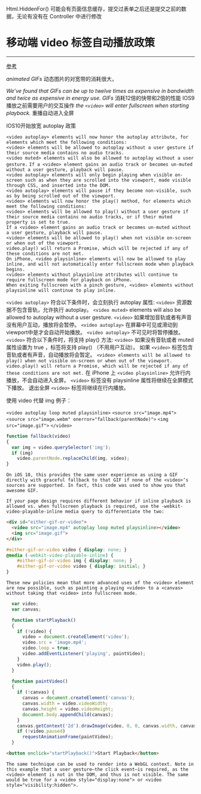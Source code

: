 Html.HiddenFor() 可能会有页面信息缓存，提交过表单之后还是提交之前的数据，无论有没有在 Controller 中进行修改

# 移动端 video 标签自动播放政策
---
[参考](https://webkit.org/blog/6784/new-video-policies-for-ios/)

*animated GIFs*
 动态图片的对宽带的消耗很大，

*We’ve found that GIFs can be up to twelve times as expensive in bandwidth and twice as expensive in energy use. GIFs*
消耗12倍的快带和2倍的性能
IOS9 播放之前需要用户的交互操作
*the `<video>` will enter fullscreen when starting playback.*
重播自动进入全屏

IOS10开始放宽 autoplay 政策

`<video autoplay> elements will now honor the autoplay attribute, for elements which meet the following conditions:`<br/>
`<video> elements will be allowed to autoplay without a user gesture if their source media contains no audio tracks.`<br/>
`<video muted> elements will also be allowed to autoplay without a user gesture.`
`If a <video> element gains an audio track or becomes un-muted without a user gesture, playback will pause.`<br/>
`<video autoplay> elements will only begin playing when visible on-screen such as when they are scrolled into the viewport, made visible through CSS, and inserted into the DOM.`<br/>
`<video autoplay> elements will pause if they become non-visible, such as by being scrolled out of the viewport.`<br/>
`<video> elements will now honor the play() method, for elements which meet the following conditions:`<br/>
`<video> elements will be allowed to play() without a user gesture if their source media contains no audio tracks, or if their muted property is set to true.`<br/>
`If a <video> element gains an audio track or becomes un-muted without a user gesture, playback will pause.`<br/>
`<video> elements will be allowed to play() when not visible on-screen or when out of the viewport.`<br/>
`video.play() will return a Promise, which will be rejected if any of these conditions are not met.`<br/>
`On iPhone, <video playsinline> elements will now be allowed to play inline, and will not automatically enter fullscreen mode when playback begins.`<br/>
`<video> elements without playsinline attributes will continue to require fullscreen mode for playback on iPhone.`<br/>
`When exiting fullscreen with a pinch gesture, <video> elements without playsinline will continue to play inline.`<br/>

`<video autoplay>` 符合以下条件时，会立刻执行 autoplay 属性:
`<video>` 资源数据不包含音轨，允许执行 autoplay。
`<video muted>` elements will also be allowed to autoplay without a user gesture.
`<video>` 如果增加音轨或者有声音没有用户互动，播放将会暂停。
`<video autoplay>` 在屏幕中可见或滑动到viewport中是才会自动开始播放。
`<video autoplay>` 不可见时将暂停播放。
`<video>` 符合以下条件时，将支持 play() 方法:
`<video>` 如果没有音轨或者 muted 属性设置为 true ，标签将支持 play() （不用用户互动）。
如果 `<video>` 标签包含音轨或者有声音，自动播放将会暂定。
`<video> elements will be allowed to play() when not visible on-screen or when out of the viewport.`
`video.play() will return a Promise, which will be rejected if any of these conditions are not met.`
在 iPhone 上 `<video playsinline>` 允许行内播放，不会自动进入全屏。
`<video>` 标签没有 playsinline 属性将继续在全屏模式下播放。
退出全屏 `<video>` 标签将继续在行内播放。

使用 video 代替 img 例子：

`<video autoplay loop muted playsinline>`
  `<source src="image.mp4">`
  `<source src="image.webm" onerror="fallback(parentNode)">`
  `<img src="image.gif">`
`</video>`

```javascript
function fallback(video)
{
  var img = video.querySelector('img');
  if (img)
    video.parentNode.replaceChild(img, video);
}
```


`On iOS 10, this provides the same user experience as using a GIF directly with graceful fallback to that GIF if none of the <video>‘s sources are supported. In fact, this code was used to show you that awesome GIF.`

`If your page design requires different behavior if inline playback is allowed vs. when fullscreen playback is required, use the -webkit-video-playable-inline media query to differentiate the two:`

```html
<div id="either-gif-or-video">
  <video src="image.mp4" autoplay loop muted playsinline></video>
  <img src="image.gif">
</div>
```

```css
#either-gif-or-video video { display: none; }
@media (-webkit-video-playable-inline) {
    #either-gif-or-video img { display: none; }
    #either-gif-or-video video { display: initial; }
}
```
`These new policies mean that more advanced uses of the <video> element are now possible, such as painting a playing <video> to a <canvas> without taking that <video> into fullscreen mode.`

```javascript
  var video;
  var canvas;

  function startPlayback()
  {
    if (!video) {
      video = document.createElement('video');
      video.src = 'image.mp4';
      video.loop = true;
      video.addEventListener('playing', paintVideo);
    }
    video.play();
  }

  function paintVideo()
  {
    if (!canvas) {
      canvas = document.createElement('canvas');
      canvas.width = video.videoWidth;
      canvas.height = video.videoHeight;
      document.body.appendChild(canvas);
    }
    canvas.getContext('2d').drawImage(video, 0, 0, canvas.width, canvas.height);
    if (!video.paused)
      requestAnimationFrame(paintVideo);
  }
  ```

  ```html
<button onclick="startPlayback()">Start Playback</button> 
```

`The same technique can be used to render into a WebGL context. Note in this example that a user gesture–the click event–is required, as the <video> element is not in the DOM, and thus is not visible. The same would be true for a <video style="display:none"> or <video style="visibility:hidden">.`